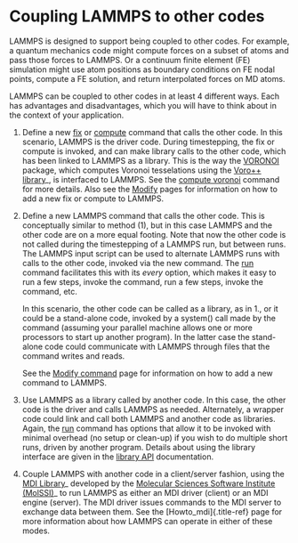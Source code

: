 # Coupling LAMMPS to other codes

LAMMPS is designed to support being coupled to other codes. For example,
a quantum mechanics code might compute forces on a subset of atoms and
pass those forces to LAMMPS. Or a continuum finite element (FE)
simulation might use atom positions as boundary conditions on FE nodal
points, compute a FE solution, and return interpolated forces on MD
atoms.

LAMMPS can be coupled to other codes in at least 4 different ways. Each
has advantages and disadvantages, which you will have to think about in
the context of your application.

1.  Define a new [fix](fix) or [compute](compute) command that calls the
    other code. In this scenario, LAMMPS is the driver code. During
    timestepping, the fix or compute is invoked, and can make library
    calls to the other code, which has been linked to LAMMPS as a
    library. This is the way the [VORONOI](PKG-VORONOI) package, which
    computes Voronoi tesselations using the [Voro++
    library](http://math.lbl.gov/voro++)\_, is interfaced to LAMMPS. See
    the [compute voronoi](compute_voronoi_atom) command for more
    details. Also see the [Modify](Modify) pages for information on how
    to add a new fix or compute to LAMMPS.

<!-- -->

2.  Define a new LAMMPS command that calls the other code. This is
    conceptually similar to method (1), but in this case LAMMPS and the
    other code are on a more equal footing. Note that now the other code
    is not called during the timestepping of a LAMMPS run, but between
    runs. The LAMMPS input script can be used to alternate LAMMPS runs
    with calls to the other code, invoked via the new command. The
    [run](run) command facilitates this with its *every* option, which
    makes it easy to run a few steps, invoke the command, run a few
    steps, invoke the command, etc.

    In this scenario, the other code can be called as a library, as in
    1., or it could be a stand-alone code, invoked by a system() call
    made by the command (assuming your parallel machine allows one or
    more processors to start up another program). In the latter case the
    stand-alone code could communicate with LAMMPS through files that
    the command writes and reads.

    See the [Modify command](Modify_command) page for information on how
    to add a new command to LAMMPS.

<!-- -->

3.  Use LAMMPS as a library called by another code. In this case, the
    other code is the driver and calls LAMMPS as needed. Alternately, a
    wrapper code could link and call both LAMMPS and another code as
    libraries. Again, the [run](run) command has options that allow it
    to be invoked with minimal overhead (no setup or clean-up) if you
    wish to do multiple short runs, driven by another program. Details
    about using the library interface are given in the [library
    API](Library) documentation.

<!-- -->

4.  Couple LAMMPS with another code in a client/server fashion, using
    the [MDI
    Library](https://molssi-mdi.github.io/MDI_Library/html/index.html)\_
    developed by the [Molecular Sciences Software Institute
    (MolSSI)](https://molssi.org)\_ to run LAMMPS as either an MDI
    driver (client) or an MDI engine (server). The MDI driver issues
    commands to the MDI server to exchange data between them. See the
    [Howto_mdi]{.title-ref} page for more information about how LAMMPS
    can operate in either of these modes.
